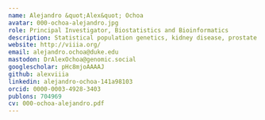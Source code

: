 ```yaml
---
name: Alejandro &quot;Alex&quot; Ochoa
avatar: 000-ochoa-alejandro.jpg
role: Principal Investigator, Biostatistics and Bioinformatics
description: Statistical population genetics, kidney disease, prostate cancer, protein sequence models, malaria.
website: http://viiia.org/
email: alejandro.ochoa@duke.edu
mastodon: DrAlexOchoa@genomic.social
googlescholar: pHc8mjoAAAAJ
github: alexviiia
linkedin: alejandro-ochoa-141a98103
orcid: 0000-0003-4928-3403
publons: 704969
cv: 000-ochoa-alejandro.pdf
---
```

